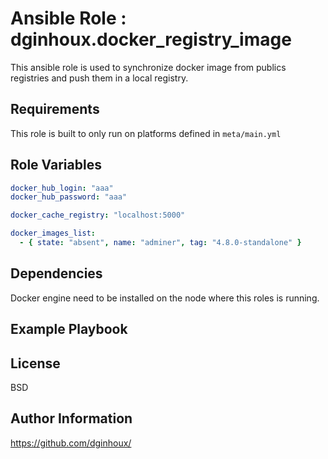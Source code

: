 Ansible Role : dginhoux.docker_registry_image
=========

This ansible role is used to synchronize docker image from publics registries and push them in a local registry.


Requirements
------------

This role is built to only run on platforms defined in `meta/main.yml`


Role Variables
--------------

```yaml
docker_hub_login: "aaa"
docker_hub_password: "aaa"

docker_cache_registry: "localhost:5000"

docker_images_list:
  - { state: "absent", name: "adminer", tag: "4.8.0-standalone" }

```

Dependencies
------------

Docker engine need to be installed on the node where this roles is running.


Example Playbook
----------------



License
-------

BSD


Author Information
------------------

https://github.com/dginhoux/
